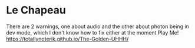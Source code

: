 # Le Chapeau
There are 2 warnings, one about audio and the other about photon being in dev mode, which I don't know how to fix either at the moment
Play Me!
https://totallynoterik.github.io/The-Golden-UHHH/

